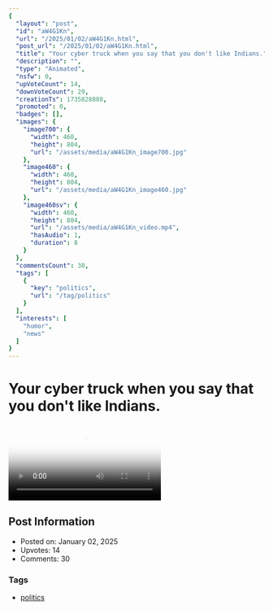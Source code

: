 ```yaml
---
{
  "layout": "post",
  "id": "aW4G1Kn",
  "url": "/2025/01/02/aW4G1Kn.html",
  "post_url": "/2025/01/02/aW4G1Kn.html",
  "title": "Your cyber truck when you say that you don't like Indians.",
  "description": "",
  "type": "Animated",
  "nsfw": 0,
  "upVoteCount": 14,
  "downVoteCount": 29,
  "creationTs": 1735828880,
  "promoted": 0,
  "badges": [],
  "images": {
    "image700": {
      "width": 460,
      "height": 804,
      "url": "/assets/media/aW4G1Kn_image700.jpg"
    },
    "image460": {
      "width": 460,
      "height": 804,
      "url": "/assets/media/aW4G1Kn_image460.jpg"
    },
    "image460sv": {
      "width": 460,
      "height": 804,
      "url": "/assets/media/aW4G1Kn_video.mp4",
      "hasAudio": 1,
      "duration": 8
    }
  },
  "commentsCount": 30,
  "tags": [
    {
      "key": "politics",
      "url": "/tag/politics"
    }
  ],
  "interests": [
    "humor",
    "news"
  ]
}
---
```


# Your cyber truck when you say that you don't like Indians.

<video controls playsinline loop poster="/assets/media/aW4G1Kn_image460.jpg">
  <source src="/assets/media/aW4G1Kn_video.mp4" type="video/mp4">
  Your browser does not support the video tag.
</video>

## Post Information

- Posted on: January 02, 2025
- Upvotes: 14
- Comments: 30

### Tags

- [politics](/tag/politics)
